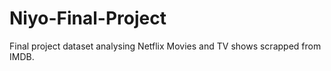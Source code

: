 # Niyo-Final-Project
Final project dataset analysing Netflix Movies and TV shows scrapped from IMDB.
